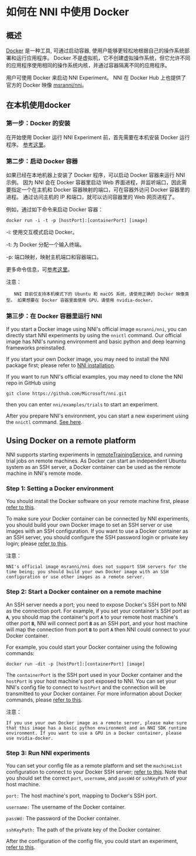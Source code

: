# **如何在 NNI 中使用 Docker**

## 概述

[Docker](https://www.docker.com/) 是一种工具, 可通过启动容器, 使用户能够更轻松地根据自己的操作系统部署和运行应用程序。 Docker 不是虚拟机，它不创建虚拟操作系统，但它允许不同的应用程序使用相同的操作系统内核，并通过容器隔离不同的应用程序。

用户可使用 Docker 来启动 NNI Experiment。 NNI 在 Docker Hub 上也提供了官方的 Docker 映像 [msranni/nni](https://hub.docker.com/r/msranni/nni)。

## 在本机使用docker

### 第一步：Docker 的安装

在开始使用 Docker 运行 NNI Experiment 前，首先需要在本机安装 Docker 运行程序。 [参考这里](https://docs.docker.com/install/linux/docker-ce/ubuntu/)。

### 第二步：启动 Docker 容器

如果已经在本地机器上安装了 Docker 程序，可以启动 Docker 容器来运行 NNI 示例。 因为 NNI 会在 Docker 容器里启动 Web 界面进程，并监听端口，因此需要指定一个在主机和 Docker 容器映射的端口，可在容器外访问 Docker 容器里的进程。 通过访问主机的 IP 和端口，就可以访问容器里的 Web 网页进程了。

例如，通过如下命令来启动 Docker 容器：

    docker run -i -t -p [hostPort]:[containerPort] [image]
    

-i: 使用交互模式启动 Docker。

-t: 为 Docker 分配一个输入终端。

-p: 端口映射，映射主机端口和容器端口。

更多命令信息，可[参考这里](https://docs.docker.com/v17.09/edge/engine/reference/run/)。

注意：

       NNI 目前仅支持本机模式下的 Ubuntu 和 macOS 系统，请使用正确的 Docker 映像类型。 如果想要在 Docker 容器里面使用 GPU，请使用 nvidia-docker。
    

### 第三步：在 Docker 容器里运行 NNI

If you start a Docker image using NNI's official image `msranni/nni`, you can directly start NNI experiments by using the `nnictl` command. Our official image has NNI's running environment and basic python and deep learning frameworks preinstalled.

If you start your own Docker image, you may need to install the NNI package first; please refer to [NNI installation](InstallationLinux.md).

If you want to run NNI's official examples, you may need to clone the NNI repo in GitHub using

    git clone https://github.com/Microsoft/nni.git
    

then you can enter `nni/examples/trials` to start an experiment.

After you prepare NNI's environment, you can start a new experiment using the `nnictl` command. [See here](QuickStart.md).

## Using Docker on a remote platform

NNI supports starting experiments in [remoteTrainingService](../TrainingService/RemoteMachineMode.md), and running trial jobs on remote machines. As Docker can start an independent Ubuntu system as an SSH server, a Docker container can be used as the remote machine in NNI's remote mode.

### Step 1: Setting a Docker environment

You should install the Docker software on your remote machine first, please [refer to this](https://docs.docker.com/install/linux/docker-ce/ubuntu/).

To make sure your Docker container can be connected by NNI experiments, you should build your own Docker image to set an SSH server or use images with an SSH configuration. If you want to use a Docker container as an SSH server, you should configure the SSH password login or private key login; please [refer to this](https://docs.docker.com/engine/examples/running_ssh_service/).

注意：

    NNI's official image msranni/nni does not support SSH servers for the time being; you should build your own Docker image with an SSH configuration or use other images as a remote server.
    

### Step 2: Start a Docker container on a remote machine

An SSH server needs a port; you need to expose Docker's SSH port to NNI as the connection port. For example, if you set your container's SSH port as **`A`**, you should map the container's port **`A`** to your remote host machine's other port **`B`**, NNI will connect port **`B`** as an SSH port, and your host machine will map the connection from port **`B`** to port **`A`** then NNI could connect to your Docker container.

For example, you could start your Docker container using the following commands:

    docker run -dit -p [hostPort]:[containerPort] [image]
    

The `containerPort` is the SSH port used in your Docker container and the `hostPort` is your host machine's port exposed to NNI. You can set your NNI's config file to connect to `hostPort` and the connection will be transmitted to your Docker container. For more information about Docker commands, please [refer to this](https://docs.docker.com/v17.09/edge/engine/reference/run/).

注意：

    If you use your own Docker image as a remote server, please make sure that this image has a basic python environment and an NNI SDK runtime environment. If you want to use a GPU in a Docker container, please use nvidia-docker.
    

### Step 3: Run NNI experiments

You can set your config file as a remote platform and set the `machineList` configuration to connect to your Docker SSH server; [refer to this](../TrainingService/RemoteMachineMode.md). Note that you should set the correct `port`, `username`, and `passWd` or `sshKeyPath` of your host machine.

`port:` The host machine's port, mapping to Docker's SSH port.

`username:` The username of the Docker container.

`passWd:` The password of the Docker container.

`sshKeyPath:` The path of the private key of the Docker container.

After the configuration of the config file, you could start an experiment, [refer to this](QuickStart.md).